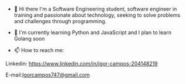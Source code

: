 - 👋 Hi there
I'm a Software Engineering student, software engineer in training and passionate about technology, seeking to solve problems and challenges through programming.

- 🌱 I'm currently learning Python and JavaScript and I plan to learn Golang soon

- 📫 How to reach me:

Linkedin: https://www.linkedin.com/in/igor-campos-204148219

E-mail:Igorcampos747@gmail.com
